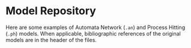 # Model Repository

Here are some examples of Automata Network (<code>.an</code>) and Process
Hitting (<code>.ph</code>) models.
When applicable, bibliographic references of the original models are in the
header of the files.


